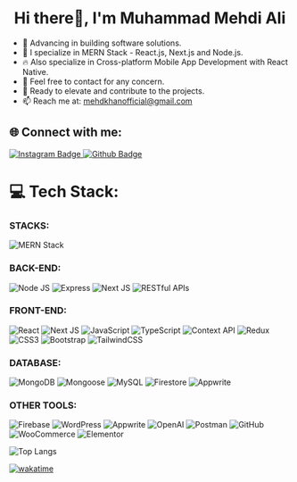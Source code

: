 <h1 align="center">Hi there👋, I'm Muhammad Mehdi Ali</h1>

- 🔭 Advancing in building software solutions.
- 🌱 I specialize in MERN Stack - React.js, Next.js and Node.js.
- 🔥 Also specialize in Cross-platform Mobile App Development with React Native. 
- 💬 Feel free to contact for any concern.
- 🚀 Ready to elevate and contribute to the projects.
- 📫 Reach me at: mehdkhanofficial@gmail.com

## 🌐 Connect with me:
<div id="badges">
   <a href="https://www.linkedin.com/in/mehdikhan55">
    <img src="https://img.shields.io/badge/Linkedin-purple?style=for-the-badge&logo=instagram&logoColor=white" alt="Instagram Badge"/>
  </a>
  <a href="https://github.com/mehdiali55">
    <img src="https://img.shields.io/badge/Github-black?style=for-the-badge&logo=Github&logoColor=white" alt="Github Badge"/>
  </a>
</div>

# 💻 Tech Stack:

### STACKS:
![MERN Stack](https://img.shields.io/badge/MERN-%2300f.svg?style=for-the-badge&logo=mongodb&logoColor=white)

### BACK-END:
![Node JS](https://img.shields.io/badge/Node.js-43853D?style=for-the-badge&logo=node.js&logoColor=white)
![Express](https://img.shields.io/badge/express.js-%23404d59.svg?style=for-the-badge&logo=express&logoColor=%2361DAFB)
![Next JS](https://img.shields.io/badge/next.js-%23000000.svg?style=for-the-badge&logo=next.js&logoColor=white)
![RESTful APIs](https://img.shields.io/badge/REST-00C853?style=for-the-badge&logo=rest&logoColor=white)

### FRONT-END:
![React](https://img.shields.io/badge/react-%2320232a.svg?style=for-the-badge&logo=react&logoColor=%2361DAFB)
![Next JS](https://img.shields.io/badge/next.js-%23000000.svg?style=for-the-badge&logo=next.js&logoColor=white)
![JavaScript](https://img.shields.io/badge/javascript-%23323330.svg?style=for-the-badge&logo=javascript&logoColor=%23F7DF1E)
![TypeScript](https://img.shields.io/badge/typescript-%23007ACC.svg?style=for-the-badge&logo=typescript&logoColor=white)
![Context API](https://img.shields.io/badge/contextapi-5A29E4?style=for-the-badge&logo=react&logoColor=white)
![Redux](https://img.shields.io/badge/redux-%23593d88.svg?style=for-the-badge&logo=redux&logoColor=white)
![CSS3](https://img.shields.io/badge/css3-%231572B6.svg?style=for-the-badge&logo=css3&logoColor=white)
![Bootstrap](https://img.shields.io/badge/bootstrap-%23563D7C.svg?style=for-the-badge&logo=bootstrap&logoColor=white)
![TailwindCSS](https://img.shields.io/badge/tailwindcss-%2338B2AC.svg?style=for-the-badge&logo=tailwind-css&logoColor=white)

### DATABASE:
![MongoDB](https://img.shields.io/badge/mongodb-%2347A248.svg?style=for-the-badge&logo=mongodb&logoColor=white)
![Mongoose](https://img.shields.io/badge/mongoose-880000?style=for-the-badge&logo=mongoose&logoColor=white)
![MySQL](https://img.shields.io/badge/mysql-%2300f.svg?style=for-the-badge&logo=mysql&logoColor=white)
![Firestore](https://img.shields.io/badge/firestore-%23039BE5.svg?style=for-the-badge&logo=firebase)
![Appwrite](https://img.shields.io/badge/appwrite-F02E65?style=for-the-badge&logo=appwrite&logoColor=white)

### OTHER TOOLS:
![Firebase](https://img.shields.io/badge/firebase-%23039BE5.svg?style=for-the-badge&logo=firebase)
![WordPress](https://img.shields.io/badge/wordpress-%2321759B.svg?style=for-the-badge&logo=wordpress&logoColor=white)
![Appwrite](https://img.shields.io/badge/appwrite-F02E65?style=for-the-badge&logo=appwrite&logoColor=white)
![OpenAI](https://img.shields.io/badge/openai-412991?style=for-the-badge&logo=openai&logoColor=white)
![Postman](https://img.shields.io/badge/Postman-FF6C37?style=for-the-badge&logo=postman&logoColor=white)
![GitHub](https://img.shields.io/badge/github-%23121011.svg?style=for-the-badge&logo=github&logoColor=white)
![WooCommerce](https://img.shields.io/badge/woo-96588A.svg?style=for-the-badge&logo=woocommerce&logoColor=white)
![Elementor](https://img.shields.io/badge/elementor-%23D42C6F.svg?style=for-the-badge&logo=elementor&logoColor=white)

<!-- ✅ GitHub Stats: Total commits, stars, PRs, and contributions -->
<!-- ![Mehdi's GitHub Stats](https://github-readme-stats.vercel.app/api?username=mehdikhan55&show_icons=true&theme=dark&count_private=true) -->

<!-- ✅ GitHub Streak Stats: Shows daily contribution streak -->
<!-- [![GitHub Streak](https://streak-stats.demolab.com?user=mehdikhan55&theme=dark)](https://git.io/streak-stats) -->


![Top Langs](https://github-readme-stats.vercel.app/api/top-langs/?username=mehdikhan55&theme=dark)

[![wakatime](https://wakatime.com/badge/user/45263e9f-4f5c-477c-98d7-b03fb4032560.svg)](https://wakatime.com/@45263e9f-4f5c-477c-98d7-b03fb4032560)
